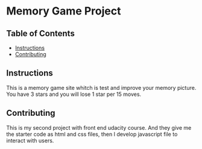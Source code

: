 # Memory Game Project

## Table of Contents

* [Instructions](#instructions)
* [Contributing](#contributing)

## Instructions

This is a memory game site whitch is test and improve your memory picture. You have 3 stars and you will lose 1 star per 15 moves.

## Contributing

This is my second project with front end udacity course. And they give me the starter code as html and css files, then I develop javascript file to interact with users.
